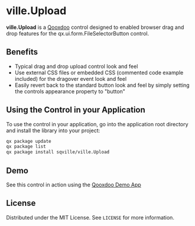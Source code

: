 # ville.Upload

**ville.Upload** is a [Qooxdoo](https://qooxdoo.org/) control designed to enabled browser drag and drop features for the qx.ui.form.FileSelectorButton control.

## Benefits

* Typical drag and drop upload control look and feel
* Use external CSS files or embedded CSS (commented code example included) for the dragover event look and feel
* Easily revert back to the standard button look and feel by simply setting the controls appearance property to "button"

<!-- GETTING STARTED -->
## Using the Control in your Application

To use the control in your application, go into the application root directory and install the library into your project:

```sh
qx package update
qx package list
qx package install sqville/ville.Upload
```

<!-- DEMO -->
## Demo

See this control in action using the [Qooxdoo Demo App](https://sqville.github.io/ville.Upload/published/)

<!-- LICENSE -->
## License

Distributed under the MIT License. See `LICENSE` for more information.
